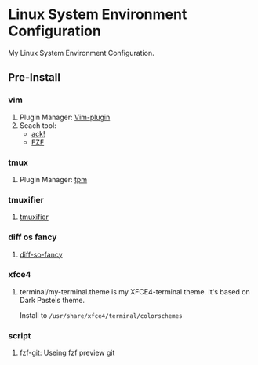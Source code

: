 # Linux System Environment Configuration

My Linux System Environment Configuration.

## Pre-Install
### vim
1. Plugin Manager: [Vim-plugin](https://github.com/junegunn/vim-plug)
1. Seach tool:
    * [ack!](https://beyondgrep.com/install/)
    * [FZF](https://github.com/junegunn/fzf/blob/master/README-VIM.md)


### tmux
1. Plugin Manager: [tpm](https://github.com/tmux-plugins/tpm)

### tmuxifier
1. [tmuxifier](https://github.com/jimeh/tmuxifier.git)

### diff os fancy
1. [diff-so-fancy](https://github.com/so-fancy/diff-so-fancy)

### xfce4
1. terminal/my-terminal.theme is my XFCE4-terminal theme. It's based on Dark Pastels theme.

    Install to `/usr/share/xfce4/terminal/colorschemes`

### script
1. fzf-git: Useing fzf preview git 
